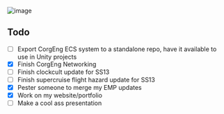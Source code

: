![image](https://github-readme-stats.vercel.app/api?username=powerfulbacon&show_icons=true&bg_color=30,e96443,904e95&title_color=fff&text_color=fff&include_all_commits=true&count_private=true)

## Todo

 - [ ] Export CorgEng ECS system to a standalone repo, have it available to use in Unity projects
 - [x] Finish CorgEng Networking
 - [ ] Finish clockcult update for SS13
 - [ ] Finish supercruise flight hazard update for SS13
 - [x] Pester someone to merge my EMP updates
 - [x] Work on my website/portfolio
 - [ ] Make a cool ass presentation
